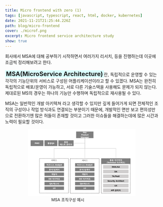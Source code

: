 ```yaml
---
title: Micro frontend with zero (1)
tags: [javascript, typescript, react, html, docker, kubernetes]
date: 2021-11-21T21:25:44.226Z
path: blog/micro-frontend
cover: ./microf.png
excerpt: Micro frontend service architecture study
show: true
---
```

회사에서 MSA에 대해 공부하기 시작하면서 여러가지 리서치,  등을 진행하는데 이곳에 조금씩 정리해보려고 한다. 
<br/><br/>
<span style="font-size:20px;font-weight:bold;background-color:#D9FFFE;padding:0 3px;">MSA(MicroService Architecture)</span>란, 독립적으로 운영할 수 있는 각각의 기능단위의 서비스로 구성된 어플리케이션이라고 할 수 있겠다. MSA는 완전히 독립적으로 배포/운영이 가능하고, 서로 다른 기술스택을 사용해도 문제가 되지 않는다. 
제대로된 MS의 경우는 하나의 기능만 수행하며 독립적으로 재사용될 수 있다. 

MSA는 일반적인 개발 아키텍쳐 라고 생각할 수 있지만 깊게 들어가게 되면 전체적인 조직의 구성이나 작업 방식과도 연결되는 부분이기 때문에, 개발적인 면만 보고 편의성만으로 전환하기엔 많은 허들이 존재할 것이고 그러한 이슈들을 해결하는데에 많은 시간과 노력이 필요할 것이다.  
<div style="width: 70%;margin-bottom: 15px; margin-left:auto; margin-right: auto;">
  <img src="./organization.png"/>
  <div style="width:200px;margin-left:auto; margin-right: auto;font-size:13px;">MSA 조직구성 예시</div>
</div>
